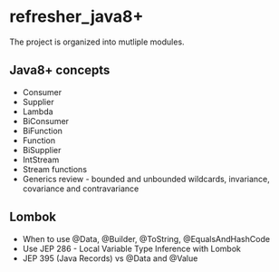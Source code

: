 # refresher_java8+

The project is organized into mutliple modules.

## Java8+ concepts

- Consumer
- Supplier
- Lambda
- BiConsumer
- BiFunction
- Function
- BiSupplier
- IntStream
- Stream functions
- Generics review - bounded and unbounded wildcards, invariance, covariance and contravariance

## Lombok

 - When to use @Data, @Builder, @ToString, @EqualsAndHashCode
 - Use JEP 286 - Local Variable Type Inference with Lombok
 - JEP 395 (Java Records) vs @Data and @Value